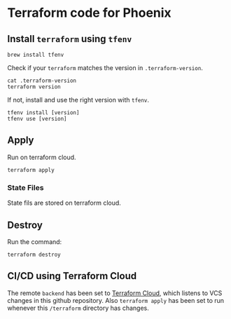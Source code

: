 # Terraform code for Phoenix

## Install `terraform` using `tfenv`

```shell script
brew install tfenv
```

Check if your `terraform` matches the version in `.terraform-version`.

```shell script
cat .terraform-version
terraform version
```

If not, install and use the right version with `tfenv`.

```shell script
tfenv install [version]
tfenv use [version]
```

## Apply

Run on terraform cloud.

```shell script
terraform apply
```

### State Files

State fils are stored on terraform cloud.

## Destroy

Run the command:

```shell script
terraform destroy
```

## CI/CD using Terraform Cloud

The remote `backend` has been set to [Terraform Cloud](https://app.terraform.io/app/rctech/workspaces/phoenix), which listens to VCS changes in this github repository. Also `terraform apply` has been set to run whenever this `/terraform` directory has changes.
